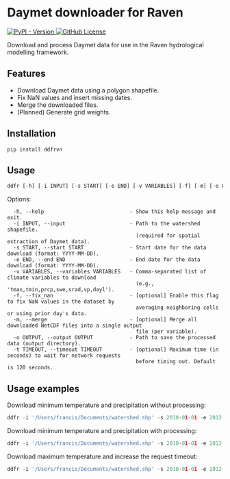 # Daymet downloader for Raven
<a href='https://pypi.org/project/ddfrvn/' target='_blank'>
    <img alt="PyPI - Version" src="https://img.shields.io/pypi/v/ddfrvn">
</a>
<a href='https://github.com/Scriptbash/DaymetDownloaderForRaven/blob/main/LICENSE' target='_blank'>
    <img alt="GitHub License" src="https://img.shields.io/github/license/Scriptbash/DaymetDownloaderForRaven">
</a>

Download and process Daymet data for use in the Raven hydrological modelling framework.

## Features
 - Download Daymet data using a polygon shapefile.
 - Fix NaN values and insert missing dates.
 - Merge the downloaded files.
 - (Planned) Generate grid weights.

## Installation

```shell
pip install ddfrvn
```

## Usage

```python
ddfr [-h] [-i INPUT] [-s START] [-e END] [-v VARIABLES] [-f] [-m] [-o OUTPUT] [-t TIMEOUT]
```
Options:
```
  -h, --help                            - Show this help message and exit.
  -i INPUT, --input                     - Path to the watershed shapefile.
                                          (required for spatial extraction of Daymet data).
  -s START, --start START               - Start date for the data download (format: YYYY-MM-DD).
  -e END, --end END                     - End date for the data download (format: YYYY-MM-DD).
  -v VARIABLES, --variables VARIABLES   - Comma-separated list of climate variables to download 
                                          (e.g., 'tmax,tmin,prcp,swe,srad,vp,dayl').
  -f, --fix_nan                         - [optional] Enable this flag to fix NaN values in the dataset by
                                          averaging neighboring cells or using prior day's data.
  -m, --merge                           - [optional] Merge all downloaded NetCDF files into a single output
                                          file (per variable).
  -o OUTPUT, --output OUTPUT            - Path to save the processed data (output directory).
  -t TIMEOUT, --timeout TIMEOUT         - [optional] Maximum time (in seconds) to wait for network requests
                                          before timing out. Default is 120 seconds.
```
## Usage examples

Download minimum temperature and precipitation without processing:

```python
ddfr -i '/Users/francis/Documents/watershed.shp' -s 2010-01-01 -e 2012-12-31 -v 'tmin,prcp' -o '/Users/francis/Documents/output'
```

Download minimum temperature and precipitation with processing:

```python
ddfr -i '/Users/francis/Documents/watershed.shp' -s 2010-01-01 -e 2012-12-31 -v 'tmin,prcp' -f -m -o '/Users/francis/Documents/output'
```

Download maximum temperature and increase the request timeout:

```python
ddfr -i '/Users/francis/Documents/watershed.shp' -s 2010-01-01 -e 2012-12-31 -v 'tmax' -o '/Users/francis/Documents/output' -t 360
```